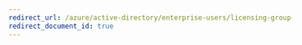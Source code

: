 ```yaml
---
redirect_url: /azure/active-directory/enterprise-users/licensing-group-advanced
redirect_document_id: true
---
```

